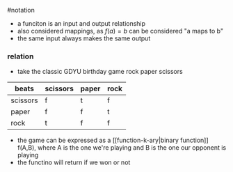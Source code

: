 #notation 
- a funciton is an input and output relationship
- also considered mappings, as $f(a)=b$ can be considered "a maps to b"
- the same input always makes the same output


### relation
- take the classic GDYU birthday game rock paper scissors

| beats    | scissors | paper | rock |
| -------- | -------- | ----- | ---- |
| scissors | f        | t     | f    |
| paper    | f        | f     | t    |
| rock     | t        | f     | f     |

- the game can be expressed as a [[function-k-ary|binary function]] f(A,B), where A is the one we're playing and B is the one our opponent is playing
- the functino will return if we won or not





